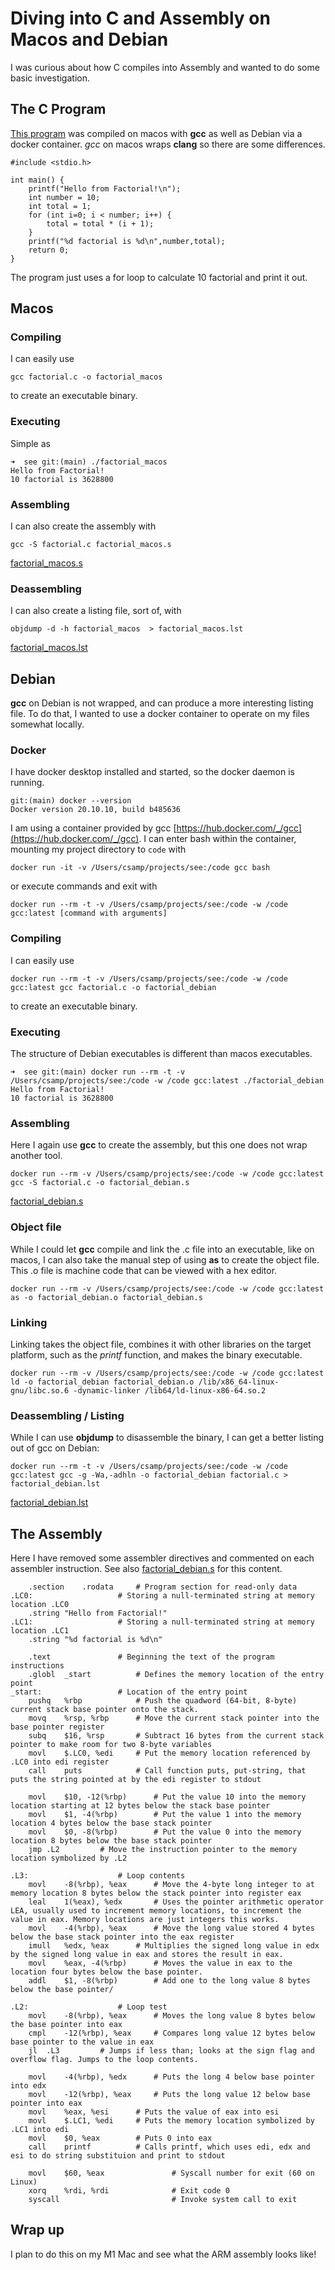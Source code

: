 # Diving into C and Assembly on Macos and Debian

I was curious about how C compiles into Assembly and wanted to do some basic investigation.

## The C Program

[This program](factorial.c) was compiled on macos with **gcc** as well as Debian via a docker container. *gcc* on macos wraps **clang** so there are some differences.

```
#include <stdio.h>

int main() {
    printf("Hello from Factorial!\n");
    int number = 10;
    int total = 1;
    for (int i=0; i < number; i++) {
        total = total * (i + 1);
    }
    printf("%d factorial is %d\n",number,total);
    return 0;
}
```

The program just uses a for loop to calculate 10 factorial and print it out.

## Macos

### Compiling

I can easily use
```
gcc factorial.c -o factorial_macos
```
to create an executable binary. 

### Executing

Simple as
```
➜  see git:(main) ./factorial_macos
Hello from Factorial!
10 factorial is 3628800
```

### Assembling

I can also create the assembly with
```
gcc -S factorial.c factorial_macos.s
```
[factorial_macos.s](factorial_macos.s)

### Deassembling

I can also create a listing file, sort of, with 
```
objdump -d -h factorial_macos  > factorial_macos.lst
```
[factorial_macos.lst](factorial_macos.lst)

## Debian

**gcc** on Debian is not wrapped, and can produce a more interesting listing file. To do that, I wanted to use a docker container to operate on my files somewhat locally.

### Docker

I have docker desktop installed and started, so the docker daemon is running. 

```
git:(main) docker --version
Docker version 20.10.10, build b485636
```

I am using a container provided by gcc [https://hub.docker.com/_/gcc](https://hub.docker.com/_/gcc). I can enter bash within the container, mounting my project directory to `code` with
```
docker run -it -v /Users/csamp/projects/see:/code gcc bash
```
or execute commands and exit with
```
docker run --rm -t -v /Users/csamp/projects/see:/code -w /code gcc:latest [command with arguments]
```
### Compiling

I can easily use
```
docker run --rm -t -v /Users/csamp/projects/see:/code -w /code gcc:latest gcc factorial.c -o factorial_debian
```
to create an executable binary. 

### Executing

The structure of Debian executables is different than macos executables.
```
➜  see git:(main) docker run --rm -t -v /Users/csamp/projects/see:/code -w /code gcc:latest ./factorial_debian
Hello from Factorial!
10 factorial is 3628800
```

### Assembling

Here I again use **gcc** to create the assembly, but this one does not wrap another tool.
```
docker run --rm -v /Users/csamp/projects/see:/code -w /code gcc:latest gcc -S factorial.c -o factorial_debian.s 
```
[factorial_debian.s](factorial_debian.s)

### Object file

While I could let **gcc** compile and link the .c file into an executable, like on macos, I can also take the manual step of using **as** to create the object file. This .o file is machine code that can be viewed with a hex editor.
```
docker run --rm -v /Users/csamp/projects/see:/code -w /code gcc:latest as -o factorial_debian.o factorial_debian.s
```

### Linking

Linking takes the object file, combines it with other libraries on the target platform, such as the *printf* function, and makes the binary executable.

```
docker run --rm -v /Users/csamp/projects/see:/code -w /code gcc:latest ld -o factorial_debian factorial_debian.o /lib/x86_64-linux-gnu/libc.so.6 -dynamic-linker /lib64/ld-linux-x86-64.so.2
```

### Deassembling / Listing

While I can use **objdump** to disassemble the binary, I can get a better listing out of gcc on Debian:
```
docker run --rm -t -v /Users/csamp/projects/see:/code -w /code gcc:latest gcc -g -Wa,-adhln -o factorial_debian factorial.c > factorial_debian.lst 
```
[factorial_debian.lst](factorial_debian.lst)

## The Assembly

Here I have removed some assembler directives and commented on each assembler instruction. See also [factorial_debian.s](factorial_debian.s) for this content.

```
	.section	.rodata		# Program section for read-only data
.LC0:					# Storing a null-terminated string at memory location .LC0
	.string	"Hello from Factorial!"
.LC1:					# Storing a null-terminated string at memory location .LC1
	.string	"%d factorial is %d\n"

	.text				# Beginning the text of the program instructions
	.globl	_start			# Defines the memory location of the entry point
_start:					# Location of the entry point
	pushq	%rbp			# Push the quadword (64-bit, 8-byte) current stack base pointer onto the stack.
	movq	%rsp, %rbp		# Move the current stack pointer into the base pointer register
	subq	$16, %rsp		# Subtract 16 bytes from the current stack pointer to make room for two 8-byte variables
	movl	$.LC0, %edi		# Put the memory location referenced by .LC0 into edi register
	call	puts			# Call function puts, put-string, that puts the string pointed at by the edi register to stdout

	movl	$10, -12(%rbp)		# Put the value 10 into the memory location starting at 12 bytes below the stack base pointer
	movl	$1, -4(%rbp)		# Put the value 1 into the memory location 4 bytes below the base stack pointer
	movl	$0, -8(%rbp)		# Put the value 0 into the memory location 8 bytes below the base stack pointer
	jmp	.L2			# Move the instruction pointer to the memory location symbolized by .L2

.L3:					# Loop contents
	movl	-8(%rbp), %eax		# Move the 4-byte long integer to at memory location 8 bytes below the stack pointer into register eax
	leal	1(%eax), %edx		# Uses the pointer arithmetic operator LEA, usually used to increment memory locations, to increment the value in eax. Memory locations are just integers this works.
	movl	-4(%rbp), %eax		# Move the long value stored 4 bytes below the base stack pointer into the eax register
	imull	%edx, %eax		# Multiplies the signed long value in edx by the signed long value in eax and stores the result in eax.
	movl	%eax, -4(%rbp)		# Moves the value in eax to the location four bytes below the base pointer.
	addl	$1, -8(%rbp)		# Add one to the long value 8 bytes below the base pointer/

.L2:					# Loop test
	movl	-8(%rbp), %eax		# Moves the long value 8 bytes below the base pointer into eax
	cmpl	-12(%rbp), %eax 	# Compares long value 12 bytes below base pointer to the value in eax
	jl	.L3			# Jumps if less than; looks at the sign flag and overflow flag. Jumps to the loop contents.

	movl	-4(%rbp), %edx		# Puts the long 4 below base pointer into edx
	movl	-12(%rbp), %eax		# Puts the long value 12 below base pointer into eax
	movl	%eax, %esi		# Puts the value of eax into esi
	movl	$.LC1, %edi		# Puts the memory location symbolized by .LC1 into edi
	movl	$0, %eax		# Puts 0 into eax
	call	printf			# Calls printf, which uses edi, edx and esi to do string substituion and print to stdout 

    movl    $60, %eax       		# Syscall number for exit (60 on Linux)
    xorq    %rdi, %rdi      		# Exit code 0
    syscall                 		# Invoke system call to exit

```

## Wrap up

I plan to do this on my M1 Mac and see what the ARM assembly looks like!
